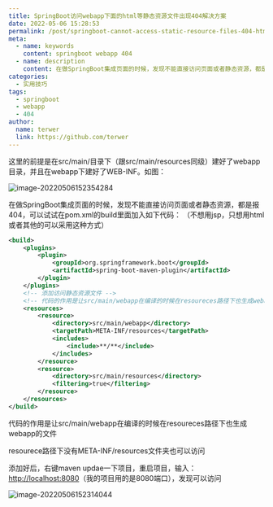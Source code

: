 ```yaml
---
title: SpringBoot访问webapp下面的html等静态资源文件出现404解决方案
date: 2022-05-06 15:28:53
permalink: /post/springboot-cannot-access-static-resource-files-404-html-under-webapp.html
meta:
  - name: keywords
    content: springboot webapp 404
  - name: description
    content: 在做SpringBoot集成页面的时候，发现不能直接访问页面或者静态资源，都是报404，可以试试在pom.xml的build里面加入代码（不想用jsp，只想用html或者其他的可以采用这种方式）。
categories:
  - 实用技巧
tags:
  - springboot
  - webapp
  - 404
author: 
  name: terwer
  link: https://github.com/terwer
---
```


这里的前提是在src/main/目录下（跟src/main/resources同级）建好了webapp目录，并且在webapp下建好了WEB-INF。如图：

![image-20220506152354284](https://cdn.jsdelivr.net/gh/terwer/upload/img/20220506152354.png)

在做SpringBoot集成页面的时候，发现不能直接访问页面或者静态资源，都是报404，可以试试在pom.xml的build里面加入如下代码：
（不想用jsp，只想用html或者其他的可以采用这种方式）

```xml
<build>
    <plugins>
        <plugin>
            <groupId>org.springframework.boot</groupId>
            <artifactId>spring-boot-maven-plugin</artifactId>
        </plugin>
    </plugins>
    <!-- 添加访问静态资源文件 -->
    <!-- 代码的作用是让src/main/webapp在编译的时候在resoureces路径下也生成webapp的文件 -->
    <resources>
        <resource>
            <directory>src/main/webapp</directory>
            <targetPath>META-INF/resources</targetPath>
            <includes>
                <include>**/**</include>
            </includes>
        </resource>
        <resource>
            <directory>src/main/resources</directory>
            <filtering>true</filtering>
        </resource>
    </resources>
</build>
```

代码的作用是让src/main/webapp在编译的时候在resoureces路径下也生成webapp的文件

resourece路径下没有META-INF/resources文件夹也可以访问

添加好后，右键maven updae一下项目，重启项目，输入：[http://localhost:8080](http://localhost:8080)（我的项目用的是8080端口），发现可以访问

![image-20220506152314044](https://cdn.jsdelivr.net/gh/terwer/upload/img/20220506152314.png)
